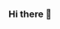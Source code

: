 ### Hi there 👋

<!--
**se5177/se5177** is a ✨ _special_ ✨ repository because its `README.md` (this file) appears on your GitHub profile.

I am se5177, a student studying at the Chinese University of Hong Kong. I like taking photos, riding on different transports and playing computer games at my free time.
